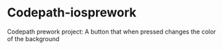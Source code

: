 # Codepath-iosprework
Codepath prework project: A button that when pressed changes the color of the background
